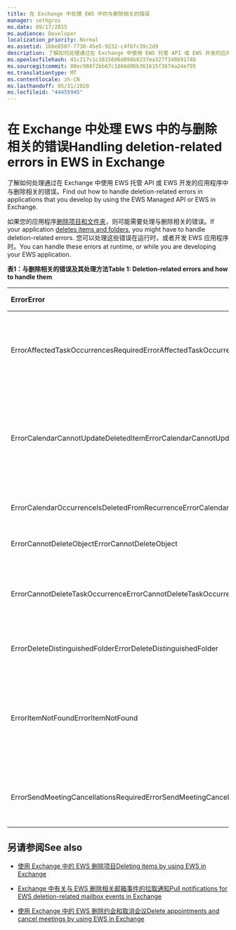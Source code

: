 ```yaml
---
title: 在 Exchange 中处理 EWS 中的与删除相关的错误
manager: sethgros
ms.date: 09/17/2015
ms.audience: Developer
localization_priority: Normal
ms.assetid: 1bbe8507-7730-45e5-9232-c4f6fc39c2d9
description: 了解如何处理通过在 Exchange 中使用 EWS 托管 API 或 EWS 开发的应用程序中与删除相关的错误。
ms.openlocfilehash: 41c217c1c3815606d898b8237ea327f34869174b
ms.sourcegitcommit: 88ec988f2bb67c1866d06b361615f3674a24e795
ms.translationtype: MT
ms.contentlocale: zh-CN
ms.lasthandoff: 05/31/2020
ms.locfileid: "44455945"
---
```

# <a name="handling-deletion-related-errors-in-ews-in-exchange"></a><span data-ttu-id="cfa98-103">在 Exchange 中处理 EWS 中的与删除相关的错误</span><span class="sxs-lookup"><span data-stu-id="cfa98-103">Handling deletion-related errors in EWS in Exchange</span></span>

<span data-ttu-id="cfa98-104">了解如何处理通过在 Exchange 中使用 EWS 托管 API 或 EWS 开发的应用程序中与删除相关的错误。</span><span class="sxs-lookup"><span data-stu-id="cfa98-104">Find out how to handle deletion-related errors in applications that you develop by using the EWS Managed API or EWS in Exchange.</span></span>
  
<span data-ttu-id="cfa98-105">如果您的应用程序[删除项目和文件夹](deleting-items-by-using-ews-in-exchange.md)，则可能需要处理与删除相关的错误。</span><span class="sxs-lookup"><span data-stu-id="cfa98-105">If your application [deletes items and folders](deleting-items-by-using-ews-in-exchange.md), you might have to handle deletion-related errors.</span></span> <span data-ttu-id="cfa98-106">您可以处理这些错误在运行时，或者开发 EWS 应用程序时。</span><span class="sxs-lookup"><span data-stu-id="cfa98-106">You can handle these errors at runtime, or while you are developing your EWS application.</span></span>
  
<span data-ttu-id="cfa98-107">**表1：与删除相关的错误及其处理方法**</span><span class="sxs-lookup"><span data-stu-id="cfa98-107">**Table 1: Deletion-related errors and how to handle them**</span></span>

|<span data-ttu-id="cfa98-108">**Error**</span><span class="sxs-lookup"><span data-stu-id="cfa98-108">**Error**</span></span>|<span data-ttu-id="cfa98-109">**当您尝试 .。。**</span><span class="sxs-lookup"><span data-stu-id="cfa98-109">**Occurs when you try to…**</span></span>|<span data-ttu-id="cfa98-110">**处理它的...**</span><span class="sxs-lookup"><span data-stu-id="cfa98-110">**Handle it by…**</span></span>|
|:-----|:-----|:-----|
|<span data-ttu-id="cfa98-111">ErrorAffectedTaskOccurrencesRequired</span><span class="sxs-lookup"><span data-stu-id="cfa98-111">ErrorAffectedTaskOccurrencesRequired</span></span>  <br/> |<span data-ttu-id="cfa98-112">删除定期任务的实例，并且不设置**AffectedTaskOccurrence**属性。</span><span class="sxs-lookup"><span data-stu-id="cfa98-112">Delete an instance of a recurring task, and the **AffectedTaskOccurrence** property is not set.</span></span>  <br/> |<span data-ttu-id="cfa98-113">设置**AffectedTaskOccurrence**属性，然后重试删除。</span><span class="sxs-lookup"><span data-stu-id="cfa98-113">Setting the **AffectedTaskOccurrence** property, and retrying the deletion.</span></span>  <br/> |
|<span data-ttu-id="cfa98-114">ErrorCalendarCannotUpdateDeletedItem</span><span class="sxs-lookup"><span data-stu-id="cfa98-114">ErrorCalendarCannotUpdateDeletedItem</span></span>  <br/> |<span data-ttu-id="cfa98-115">更新将导致向与会者发送会议邀请时，更新 "已删除邮件" 文件夹中的 "日历" 项目。</span><span class="sxs-lookup"><span data-stu-id="cfa98-115">Update a calendar item located in the Deleted Items folder when the update would result in sending a meeting invite to attendees.</span></span>  <br/> |<span data-ttu-id="cfa98-116">取消更新或将日历项目移回默认的 "日历" 文件夹，并更新 "日历" 项目。</span><span class="sxs-lookup"><span data-stu-id="cfa98-116">Canceling the update or moving the calendar item back to the default Calendar folder and updating the calendar item.</span></span>  <br/> |
|<span data-ttu-id="cfa98-117">ErrorCalendarOccurrenceIsDeletedFromRecurrence</span><span class="sxs-lookup"><span data-stu-id="cfa98-117">ErrorCalendarOccurrenceIsDeletedFromRecurrence</span></span>  <br/> |<span data-ttu-id="cfa98-118">引用定期约会的已删除事件。</span><span class="sxs-lookup"><span data-stu-id="cfa98-118">Reference a deleted occurrence of a recurring appointment.</span></span>  <br/> |<span data-ttu-id="cfa98-119">删除对已删除事件的引用。</span><span class="sxs-lookup"><span data-stu-id="cfa98-119">Removing a reference to a deleted occurrence.</span></span>  <br/> |
|<span data-ttu-id="cfa98-120">ErrorCannotDeleteObject</span><span class="sxs-lookup"><span data-stu-id="cfa98-120">ErrorCannotDeleteObject</span></span>  <br/> |<span data-ttu-id="cfa98-121">删除无法删除的项目。</span><span class="sxs-lookup"><span data-stu-id="cfa98-121">Delete an item that cannot be deleted.</span></span>  <br/> |<span data-ttu-id="cfa98-122">退出删除项目的尝试。</span><span class="sxs-lookup"><span data-stu-id="cfa98-122">Quitting attempts to delete the item.</span></span>  <br/> |
|<span data-ttu-id="cfa98-123">ErrorCannotDeleteTaskOccurrence</span><span class="sxs-lookup"><span data-stu-id="cfa98-123">ErrorCannotDeleteTaskOccurrence</span></span>  <br/> |<span data-ttu-id="cfa98-124">删除非定期任务的事件或删除定期任务的最后一个事件。</span><span class="sxs-lookup"><span data-stu-id="cfa98-124">Delete an occurrence of a nonrecurring task or delete the last occurrence of a recurring task.</span></span>  <br/> |<span data-ttu-id="cfa98-125">删除非定期任务或退出删除定期任务的最后一个事件的尝试。</span><span class="sxs-lookup"><span data-stu-id="cfa98-125">Deleting a nonrecurring task or quitting attempts to delete the last occurrence of a recurring task.</span></span>  <br/> |
|<span data-ttu-id="cfa98-126">ErrorDeleteDistinguishedFolder</span><span class="sxs-lookup"><span data-stu-id="cfa98-126">ErrorDeleteDistinguishedFolder</span></span>  <br/> |<span data-ttu-id="cfa98-127">删除可分辨文件夹。</span><span class="sxs-lookup"><span data-stu-id="cfa98-127">Delete a distinguished folder.</span></span>  <br/> |<span data-ttu-id="cfa98-128">指示不能删除默认文件夹。</span><span class="sxs-lookup"><span data-stu-id="cfa98-128">Indicating that default folders cannot be deleted.</span></span>  <br/> |
|<span data-ttu-id="cfa98-129">ErrorItemNotFound</span><span class="sxs-lookup"><span data-stu-id="cfa98-129">ErrorItemNotFound</span></span>  <br/> |<span data-ttu-id="cfa98-130">访问永久删除的项目。</span><span class="sxs-lookup"><span data-stu-id="cfa98-130">Access a permanently deleted item.</span></span>  <br/> |<span data-ttu-id="cfa98-131">从存储区中删除对项的引用。</span><span class="sxs-lookup"><span data-stu-id="cfa98-131">Removing references to an item when it is deleted from the store.</span></span> <span data-ttu-id="cfa98-132">如果某项已恢复，请确保恢复对客户端所需的引用。</span><span class="sxs-lookup"><span data-stu-id="cfa98-132">If an item is recovered, make sure that you reinstate required references to the client.</span></span>  <br/> |
|<span data-ttu-id="cfa98-133">ErrorSendMeetingCancellationsRequired</span><span class="sxs-lookup"><span data-stu-id="cfa98-133">ErrorSendMeetingCancellationsRequired</span></span>  <br/> |<span data-ttu-id="cfa98-134">删除日历项目，而不指定是否应发送会议取消。</span><span class="sxs-lookup"><span data-stu-id="cfa98-134">Delete a calendar item without specifying whether meeting cancellations should be sent.</span></span>  <br/> |<span data-ttu-id="cfa98-135">指定应发送还是不应发送会议取消通知。</span><span class="sxs-lookup"><span data-stu-id="cfa98-135">Specifying that meeting cancellations should or should not be sent.</span></span>  <br/> |
   
## <a name="see-also"></a><span data-ttu-id="cfa98-136">另请参阅</span><span class="sxs-lookup"><span data-stu-id="cfa98-136">See also</span></span>


- [<span data-ttu-id="cfa98-137">使用 Exchange 中的 EWS 删除项目</span><span class="sxs-lookup"><span data-stu-id="cfa98-137">Deleting items by using EWS in Exchange</span></span>](deleting-items-by-using-ews-in-exchange.md)
    
- [<span data-ttu-id="cfa98-138">Exchange 中有关与 EWS 删除相关邮箱事件的拉取通知</span><span class="sxs-lookup"><span data-stu-id="cfa98-138">Pull notifications for EWS deletion-related mailbox events in Exchange</span></span>](pull-notifications-for-ews-deletion-related-mailbox-events-in-exchange.md)
    
- [<span data-ttu-id="cfa98-139">使用 Exchange 中的 EWS 删除约会和取消会议</span><span class="sxs-lookup"><span data-stu-id="cfa98-139">Delete appointments and cancel meetings by using EWS in Exchange</span></span>](how-to-delete-appointments-and-cancel-meetings-by-using-ews-in-exchange.md)
    


